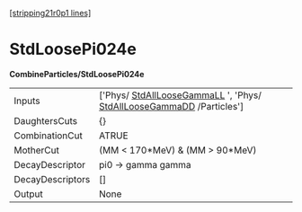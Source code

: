 [[stripping21r0p1 lines]](./stripping21r0p1-index)

# StdLoosePi024e

**CombineParticles/StdLoosePi024e**

|                  |                                                                                                                                                        |
|------------------|--------------------------------------------------------------------------------------------------------------------------------------------------------|
| Inputs           | ['Phys/ [StdAllLooseGammaLL](./stripping21r0p1-stdallloosegammall) ', 'Phys/ [StdAllLooseGammaDD](./stripping21r0p1-stdallloosegammadd) /Particles'] |
| DaughtersCuts    | {}                                                                                                                                                     |
| CombinationCut   | ATRUE                                                                                                                                                  |
| MotherCut        | (MM \< 170\*MeV) & (MM \> 90\*MeV)                                                                                                                     |
| DecayDescriptor  | pi0 -\> gamma gamma                                                                                                                                    |
| DecayDescriptors | []                                                                                                                                                   |
| Output           | None                                                                                                                                                   |
